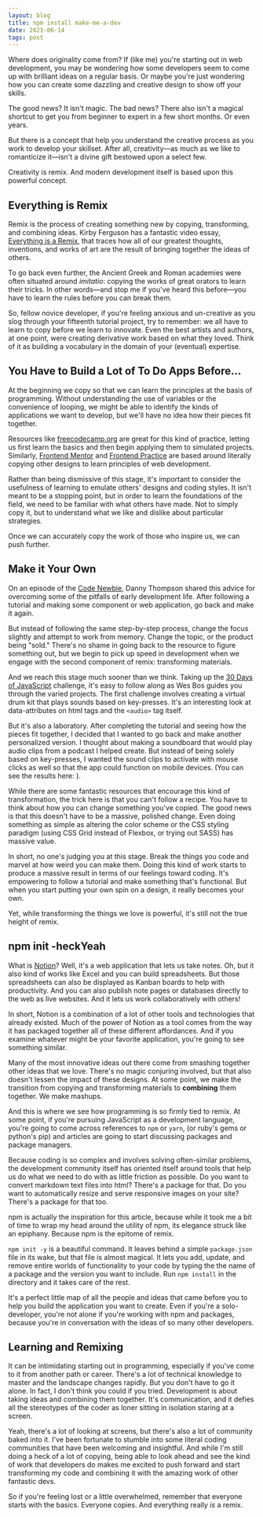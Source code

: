 ```yaml
---
layout: blog
title: npm install make-me-a-dev
date: 2021-06-14
tags: post
---
```


<!-- Excerpt Start -->
Where does originality come from? If (like me) you're starting out in web development, you may be wondering how some developers seem to come up with brilliant ideas on a regular basis. Or maybe you're just wondering how you can create some dazzling and creative design to show off your skills. 
<!-- Excerpt End -->

The good news? It isn't magic. The bad news? There also isn't a magical shortcut to get you from beginner to expert in a few short months. Or even years.

But there is a concept that help you understand the creative process as you work to develop your skillset. After all, creativity—as much as we like to romanticize it—isn't a divine gift bestowed upon a select few.

Creativity is remix. And modern development itself is based upon this powerful concept.

## Everything is Remix
Remix is the process of creating something new by copying, transforming, and combining ideas. Kirby Ferguson has a fantastic video essay, [Everything is a Remix](https://everythingisaremix.info), that traces how all of our greatest thoughts, inventions, and works of art are the result of bringing together the ideas of others. 

To go back even further, the Ancient Greek and Roman academies were often situated around _imitatio_: copying the works of great orators to learn their tricks. In other words—and stop me if you've heard this before—you have to learn the rules before you can break them. 

So, fellow novice developer, if you're feeling anxious and un-creative as you slog through your fifteenth tutorial project, try to remember: we all have to learn to copy before we learn to innovate. Even the best artists and authors, at one point, were creating derivative work based on what they loved. Think of it as building a vocabulary in the domain of your (eventual) expertise.

## You Have to Build a Lot of To Do Apps Before...
At the beginning we copy so that we can learn the principles at the basis of programming. Without understanding the use of variables or the convenience of looping, we might be able to identify the kinds of applications we want to develop, but we'll have no idea how their pieces fit together. 

Resources like [freecodecamp.org](https://freecodecamp.org) are great for this kind of practice, letting us first learn the basics and then begin applying them to simulated projects. Similarly, [Frontend Mentor](https://frontendmentor.io) and [Frontend Practice](https://www.frontendpractice.com/) are based around literally copying other designs to learn principles of web development. 

Rather than being dismissive of this stage, it's important to consider the usefulness of learning to emulate others' designs and coding styles. It isn't meant to be a stopping point, but in order to learn the foundations of the field, we need to be familiar with what others have made. Not to simply copy it, but to understand what we like and dislike about particular strategies.

Once we can accurately copy the work of those who inspire us, we can push further.

## Make it Your Own
On an episode of the [Code Newbie](https://www.codenewbie.org/podcast), Danny Thompson shared this advice for overcoming some of the pitfalls of early development life. After following a tutorial and making some component or web application, go back and make it again. 

But instead of following the same step-by-step process, change the focus slightly and attempt to work from memory. Change the topic, or the product being "sold." There's no shame in going back to the resource to figure something out, but we begin to pick up speed in development when we engage with the second component of remix: transforming materials.

And we reach this stage much sooner than we think. Taking up the [30 Days of JavaScript](https://javascript30.com) challenge, it's easy to follow along as Wes Bos guides you through the varied projects. The first challenge involves creating a virtual drum kit that plays sounds based on key-presses. It's an interesting look at data-attributes on html tags and the `<audio>` tag itself. 

But it's also a laboratory. After completing the tutorial and seeing how the pieces fit together, I decided that I wanted to go back and make another personalized version. I thought about making a soundboard that would play audio clips from a podcast I helped create. But instead of being solely based on key-presses, I wanted the sound clips to activate with mouse clicks as well so that the app could function on mobile devices. (You can see the results here: ).

While there are some fantastic resources that encourage this kind of transformation, the trick here is that you can't follow a recipe. You have to think about how you can change something you've copied. The good news is that this doesn't have to be a massive, polished change. Even doing something as simple as altering the color scheme or the CSS styling paradigm (using CSS Grid instead of Flexbox, or trying out SASS) has massive value. 

In short, no one's judging you at this stage. Break the things you code and marvel at how weird you can make them. Doing this kind of work starts to produce a massive result in terms of our feelings toward coding. It's empowering to follow a tutorial and make something that's functional. But when you start putting your own spin on a design, it really becomes your own.

Yet, while transforming the things we love is powerful, it's still not the true height of remix.

## npm init -heckYeah
What is [Notion](https://notion.so)? Well, it's a web application that lets us take notes. Oh, but it also kind of works like Excel and you can build spreadsheets. But those spreadsheets can also be displayed as Kanban boards to help with productivity. And you can also publish note pages or databases directly to the web as live websites. And it lets us work collaboratively with others!

In short, Notion is a combination of a lot of other tools and technologies that already existed. Much of the power of Notion as a tool comes from the way it has packaged together all of these different affordances. And if you examine whatever might be your favorite application, you're going to see something similar. 

Many of the most innovative ideas out there come from smashing together other ideas that we love. There's no magic conjuring involved, but that also doesn't lessen the impact of these designs. At some point, we make the transition from copying and transforming materials to **combining** them together. We make mashups. 

And this is where we see how programming is so firmly tied to remix. At some point, if you're pursuing JavaScript as a development language, you're going to come across references to `npm` or `yarn`, (or ruby's gems or python's pip) and articles are going to start discussing packages and package managers. 

Because coding is so complex and involves solving often-similar problems, the development community itself has oriented itself around tools that help us do what we need to do with as little friction as possible. Do you want to convert markdown text files into html? There's a package for that. Do you want to automatically resize and serve responsive images on your site? There's a package for that too.

npm is actually the inspiration for this article, because while it took me a bit of time to wrap my head around the utility of npm, its elegance struck like an epiphany. Because npm is the epitome of remix. 

`npm init -y` is a beautiful command. It leaves behind a simple `package.json` file in its wake, but that file is almost magical. It lets you add, update, and remove entire worlds of functionality to your code by typing the the name of a package and the version you want to include. Run `npm install` in the directory and it takes care of the rest. 

It's a perfect little map of all the people and ideas that came before you to help you build the application you want to create. Even if you're a solo-developer, you're not alone if you're working with npm and packages, because you're in conversation with the ideas of so many other developers. 

## Learning and Remixing
It can be intimidating starting out in programming, especially if you've come to it from another path or career. There's a lot of technical knowledge to master and the landscape changes rapidly. But you don't have to go it alone. In fact, I don't think you could if you tried. Development is about taking ideas and combining them together. It's communication, and it defies all the stereotypes of the coder as loner sitting in isolation staring at a screen. 

Yeah, there's a lot of looking at screens, but there's also a lot of community baked into it. I've been fortunate to stumble into some literal coding communities that have been welcoming and insightful. And while I'm still doing a heck of a lot of copying, being able to look ahead and see the kind of work that developers do makes me excited to push forward and start transforming my code and combining it with the amazing work of other fantastic devs. 

So if you're feeling lost or a little overwhelmed, remember that everyone starts with the basics. Everyone copies. And everything really _is_ a remix.